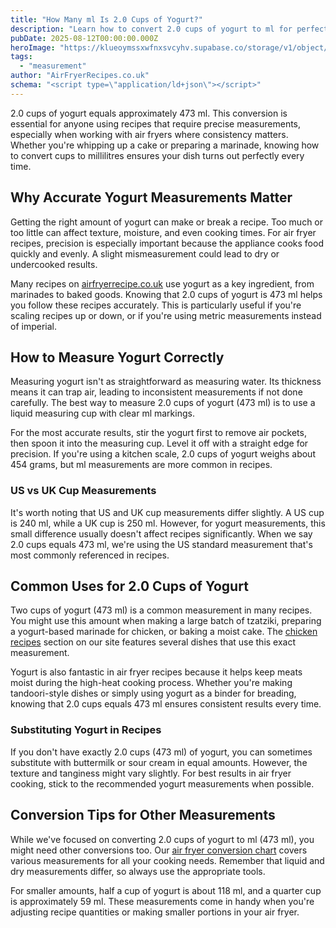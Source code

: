 ```yaml
---
title: "How Many ml Is 2.0 Cups of Yogurt?"
description: "Learn how to convert 2.0 cups of yogurt to ml for perfect baking and cooking every time. Get accurate measurements in seconds!"
pubDate: 2025-08-12T00:00:00.000Z
heroImage: "https://klueoymssxwfnxsvcyhv.supabase.co/storage/v1/object/public/md/how-many-ml-is-2-cups-yogurt-e80cf688.webp"
tags:
  - "measurement"
author: "AirFryerRecipes.co.uk"
schema: "<script type=\"application/ld+json\"></script>"
---
```


<p>2.0 cups of yogurt equals approximately 473 ml. This conversion is essential for anyone using recipes that require precise measurements, especially when working with air fryers where consistency matters. Whether you're whipping up a cake or preparing a marinade, knowing how to convert cups to millilitres ensures your dish turns out perfectly every time.</p>

<h2>Why Accurate Yogurt Measurements Matter</h2>
<p>Getting the right amount of yogurt can make or break a recipe. Too much or too little can affect texture, moisture, and even cooking times. For air fryer recipes, precision is especially important because the appliance cooks food quickly and evenly. A slight mismeasurement could lead to dry or undercooked results.</p>
<p>Many recipes on <a href=https://www.airfryerrecipe.co.uk/recipes>airfryerrecipe.co.uk</a> use yogurt as a key ingredient, from marinades to baked goods. Knowing that 2.0 cups of yogurt is 473 ml helps you follow these recipes accurately. This is particularly useful if you're scaling recipes up or down, or if you're using metric measurements instead of imperial.</p>

<h2>How to Measure Yogurt Correctly</h2>
<p>Measuring yogurt isn't as straightforward as measuring water. Its thickness means it can trap air, leading to inconsistent measurements if not done carefully. The best way to measure 2.0 cups of yogurt (473 ml) is to use a liquid measuring cup with clear ml markings.</p>
<p>For the most accurate results, stir the yogurt first to remove air pockets, then spoon it into the measuring cup. Level it off with a straight edge for precision. If you're using a kitchen scale, 2.0 cups of yogurt weighs about 454 grams, but ml measurements are more common in recipes.</p>

<h3>US vs UK Cup Measurements</h3>
<p>It's worth noting that US and UK cup measurements differ slightly. A US cup is 240 ml, while a UK cup is 250 ml. However, for yogurt measurements, this small difference usually doesn't affect recipes significantly. When we say 2.0 cups equals 473 ml, we're using the US standard measurement that's most commonly referenced in recipes.</p>

<h2>Common Uses for 2.0 Cups of Yogurt</h2>
<p>Two cups of yogurt (473 ml) is a common measurement in many recipes. You might use this amount when making a large batch of tzatziki, preparing a yogurt-based marinade for chicken, or baking a moist cake. The <a href=https://www.airfryerrecipe.co.uk/recipe-category/chicken>chicken recipes</a> section on our site features several dishes that use this exact measurement.</p>
<p>Yogurt is also fantastic in air fryer recipes because it helps keep meats moist during the high-heat cooking process. Whether you're making tandoori-style dishes or simply using yogurt as a binder for breading, knowing that 2.0 cups equals 473 ml ensures consistent results every time.</p>

<h3>Substituting Yogurt in Recipes</h3>
<p>If you don't have exactly 2.0 cups (473 ml) of yogurt, you can sometimes substitute with buttermilk or sour cream in equal amounts. However, the texture and tanginess might vary slightly. For best results in air fryer cooking, stick to the recommended yogurt measurements when possible.</p>

<h2>Conversion Tips for Other Measurements</h2>
<p>While we've focused on converting 2.0 cups of yogurt to ml (473 ml), you might need other conversions too. Our <a href=https://www.airfryerrecipe.co.uk/air-fryer-conversion-chart>air fryer conversion chart</a> covers various measurements for all your cooking needs. Remember that liquid and dry measurements differ, so always use the appropriate tools.</p>
<p>For smaller amounts, half a cup of yogurt is about 118 ml, and a quarter cup is approximately 59 ml. These measurements come in handy when you're adjusting recipe quantities or making smaller portions in your air fryer.</p>